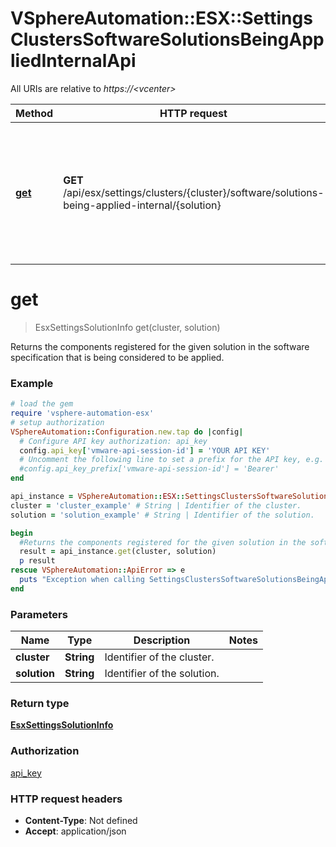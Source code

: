 # VSphereAutomation::ESX::SettingsClustersSoftwareSolutionsBeingAppliedInternalApi

All URIs are relative to *https://&lt;vcenter&gt;*

Method | HTTP request | Description
------------- | ------------- | -------------
[**get**](SettingsClustersSoftwareSolutionsBeingAppliedInternalApi.md#get) | **GET** /api/esx/settings/clusters/{cluster}/software/solutions-being-applied-internal/{solution} | Returns the components registered for the given solution in the software specification that is being considered to be applied.


# **get**
> EsxSettingsSolutionInfo get(cluster, solution)

Returns the components registered for the given solution in the software specification that is being considered to be applied.

### Example
```ruby
# load the gem
require 'vsphere-automation-esx'
# setup authorization
VSphereAutomation::Configuration.new.tap do |config|
  # Configure API key authorization: api_key
  config.api_key['vmware-api-session-id'] = 'YOUR API KEY'
  # Uncomment the following line to set a prefix for the API key, e.g. 'Bearer' (defaults to nil)
  #config.api_key_prefix['vmware-api-session-id'] = 'Bearer'
end

api_instance = VSphereAutomation::ESX::SettingsClustersSoftwareSolutionsBeingAppliedInternalApi.new
cluster = 'cluster_example' # String | Identifier of the cluster.
solution = 'solution_example' # String | Identifier of the solution.

begin
  #Returns the components registered for the given solution in the software specification that is being considered to be applied.
  result = api_instance.get(cluster, solution)
  p result
rescue VSphereAutomation::ApiError => e
  puts "Exception when calling SettingsClustersSoftwareSolutionsBeingAppliedInternalApi->get: #{e}"
end
```

### Parameters

Name | Type | Description  | Notes
------------- | ------------- | ------------- | -------------
 **cluster** | **String**| Identifier of the cluster. | 
 **solution** | **String**| Identifier of the solution. | 

### Return type

[**EsxSettingsSolutionInfo**](EsxSettingsSolutionInfo.md)

### Authorization

[api_key](../README.md#api_key)

### HTTP request headers

 - **Content-Type**: Not defined
 - **Accept**: application/json



